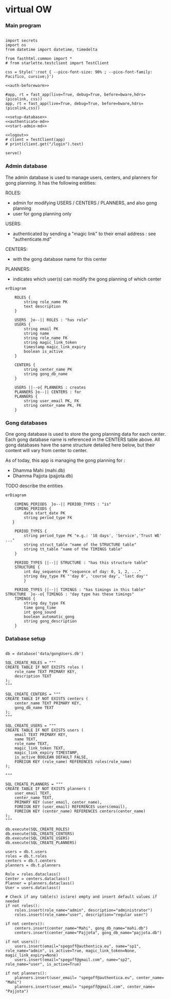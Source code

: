# virtual OW

### Main program

``` {.python file=src\gongUsers.py}

import secrets
import os
from datetime import datetime, timedelta

from fasthtml.common import *
# from starlette.testclient import TestClient

css = Style(':root { --pico-font-size: 90% ; --pico-font-family: Pacifico, cursive;}')

<<auth-beforeware>>

#app, rt = fast_app(live=True, debug=True, before=bware,hdrs=(picolink, css))
app, rt = fast_app(live=True, debug=True, before=bware,hdrs=(picolink,css))

<<setup-database>>
<<authenticate-md>>
<<start-admin-md>>

<<logout>>
# client = TestClient(app)
# print(client.get("/login").text)

serve()
```

### Admin database

The admin database is used to manage users, centers, and planners for gong planning. It has the following entities:

ROLES:
- admin for modifying USERS / CENTERS / PLANNERS, and also gong planning 
- user for gong planning only

USERS:
- authenticated by sending a "magic link" to their email address : see "authenticate.md"

CENTERS:
- with the gong database name for this center

PLANNERS:
- indicates which user(s) can modify the gong planning of which center 



```mermaid
erDiagram

    ROLES { 
        string role_name PK
        text description
    }

    USERS  }o--|| ROLES : "has role"
    USERS {
        string email PK
        string name
        string role_name FK
        string magic_link_token
        timestamp magic_link_expiry
        boolean is_active
    }

    CENTERS {
        string center_name PK
        string gong_db_name
    }

    USERS ||--o{ PLANNERS : creates
    PLANNERS }o--|| CENTERS : for
    PLANNERS {
        string user_email PK, FK
        string center_name PK, FK
    }
```

### Gong databases

One gong database is used to store the gong planning data for each center. Each gong database name is referenced in the CENTERS table above.
All gong databases have the same structure detailed here below, but their content will vary from center to center.

As of today, this app is managing the gong planning for :
- Dhamma Mahi (mahi.db)
- Dhamma Pajjota (pajjota.db)


TODO describe the entities

```mermaid
erDiagram

    COMING_PERIODS  }o--|| PERIOD_TYPES : "is"
    COMING_PERIODS { 
        date start_date PK
        string period_type FK 
   }

    PERIOD_TYPES { 
        string period_type PK "e.g.: '10 days', 'Service','Trust WE' ..."
        string struct_table "name of the STRUCTURE table"
        string tt_table "name of the TIMINGS table"
    }

    PERIOD_TYPES ||--|| STRUCTURE : "has this structure table"
    STRUCTURE {
        int day_sequence PK "sequence of day: 0, 1, 2, ..."
        string day_type FK "'day 0', 'course day', 'last day'"
        }

    PERIOD_TYPES ||--|| TIMINGS : "has timings in this table"    STRUCTURE  }o--o{ TIMINGS : "day type has these timings"
    TIMINGS {
        string day_type FK
        time gong_time
        int gong_sound
        boolean automatic_gong
        string gong_description
    }
```


### Database setup

``` {.python #setup-database}

db = database('data/gongUsers.db')

SQL_CREATE_ROLES = """
CREATE TABLE IF NOT EXISTS roles (
    role_name TEXT PRIMARY KEY,
    description TEXT
);
"""

SQL_CREATE_CENTERS = """
CREATE TABLE IF NOT EXISTS centers (
    center_name TEXT PRIMARY KEY,
    gong_db_name TEXT
);
"""

SQL_CREATE_USERS = """
CREATE TABLE IF NOT EXISTS users (
    email TEXT PRIMARY KEY,
    name TEXT,
    role_name TEXT,
    magic_link_token TEXT,
    magic_link_expiry TIMESTAMP,
    is_active BOOLEAN DEFAULT FALSE,
    FOREIGN KEY (role_name) REFERENCES roles(role_name)
);

"""

SQL_CREATE_PLANNERS = """
CREATE TABLE IF NOT EXISTS planners (
    user_email TEXT,
    center_name TEXT,
    PRIMARY KEY (user_email, center_name),
    FOREIGN KEY (user_email) REFERENCES users(email),
    FOREIGN KEY (center_name) REFERENCES centers(center_name)
);
"""

db.execute(SQL_CREATE_ROLES)
db.execute(SQL_CREATE_CENTERS)
db.execute(SQL_CREATE_USERS)
db.execute(SQL_CREATE_PLANNERS)

users = db.t.users
roles = db.t.roles
centers = db.t.centers
planners = db.t.planners

Role = roles.dataclass()
Center = centers.dataclass()
Planner = planners.dataclass()
User = users.dataclass()

# Check if any table(s) is(are) empty and insert default values if needed
if not roles():
    roles.insert(role_name="admin", description="administrator")
    roles.insert(role_name="user", description="regular user")

if not centers():
    centers.insert(center_name="Mahi", gong_db_name="mahi.db")
    centers.insert(center_name="Pajjota", gong_db_name="pajjota.db")

if not users():
    users.insert(email="spegoff@authentica.eu", name="sp1", role_name="admin", is_active=True, magic_link_token=None, magic_link_expiry=None)
    users.insert(email="spegoff@gmail.com", name="sp2", role_name="user", is_active=True)

if not planners():
    planners.insert(user_email= "spegoff@authentica.eu", center_name= "Mahi")
    planners.insert(user_email= "spegoff@gmail.com", center_name= "Pajjota")
```
